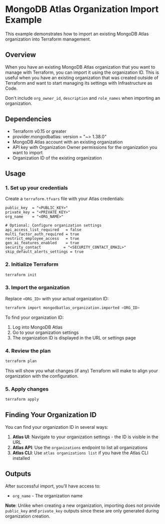 # MongoDB Atlas Organization Import Example

This example demonstrates how to import an existing MongoDB Atlas organization into Terraform management.

## Overview

When you have an existing MongoDB Atlas organization that you want to manage with Terraform, you can import it using the organization ID. This is useful when you have an existing organization that was created outside of Terraform and want to start managing its settings with Infrastructure as Code.

Don't include `org_owner_id`, `description` and `role_names` when importing an organization.

## Dependencies

- Terraform v0.15 or greater
- provider.mongodbatlas: version = "~> 1.38.0"
- MongoDB Atlas account with an existing organization
- API key with Organization Owner permissions for the organization you want to import
- Organization ID of the existing organization

## Usage

### 1. Set up your credentials

Create a `terraform.tfvars` file with your Atlas credentials:

```hcl
public_key  = "<PUBLIC_KEY>"
private_key = "<PRIVATE_KEY>"
org_name    = "<ORG_NAME>"

# Optional: Configure organization settings
api_access_list_required   = false
multi_factor_auth_required = true
restrict_employee_access   = true
gen_ai_features_enabled    = true
security_contact          = "<SECURITY_CONTACT_EMAIL>"
skip_default_alerts_settings = true
```

### 2. Initialize Terraform

```bash
terraform init
```

### 3. Import the organization

Replace `<ORG_ID>` with your actual organization ID:

```bash
terraform import mongodbatlas_organization.imported <ORG_ID>
```

To find your organization ID:
1. Log into MongoDB Atlas
2. Go to your organization settings
3. The organization ID is displayed in the URL or settings page

### 4. Review the plan

```bash
terraform plan
```

This will show you what changes (if any) Terraform will make to align your organization with the configuration.

### 5. Apply changes

```bash
terraform apply
```

## Finding Your Organization ID

You can find your organization ID in several ways:

1. **Atlas UI**: Navigate to your organization settings - the ID is visible in the URL
2. **Atlas API**: Use the `organizations` endpoint to list all organizations
3. **Atlas CLI**: Use `atlas organizations list` if you have the Atlas CLI installed

## Outputs

After successful import, you'll have access to:
- `org_name` - The organization name

**Note**: Unlike when creating a new organization, importing does not provide `public_key` and `private_key` outputs since these are only generated during organization creation.
